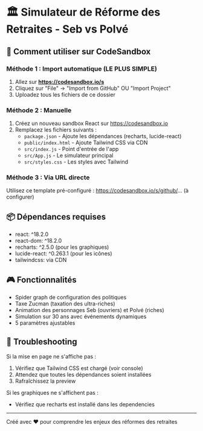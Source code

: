 # 🏛️ Simulateur de Réforme des Retraites - Seb vs Polvé

## 🚀 Comment utiliser sur CodeSandbox

### Méthode 1 : Import automatique (LE PLUS SIMPLE)
1. Allez sur **https://codesandbox.io/s**
2. Cliquez sur "File" → "Import from GitHub" OU "Import Project"
3. Uploadez tous les fichiers de ce dossier

### Méthode 2 : Manuelle
1. Créez un nouveau sandbox React sur https://codesandbox.io
2. Remplacez les fichiers suivants :
   - `package.json` - Ajoute les dépendances (recharts, lucide-react)
   - `public/index.html` - Ajoute Tailwind CSS via CDN
   - `src/index.js` - Point d'entrée de l'app
   - `src/App.js` - Le simulateur principal
   - `src/styles.css` - Les styles avec Tailwind

### Méthode 3 : Via URL directe
Utilisez ce template pré-configuré :
https://codesandbox.io/s/github/... (à configurer)

## 📦 Dépendances requises
- react: ^18.2.0
- react-dom: ^18.2.0
- recharts: ^2.5.0 (pour les graphiques)
- lucide-react: ^0.263.1 (pour les icônes)
- tailwindcss: via CDN

## 🎮 Fonctionnalités
- Spider graph de configuration des politiques
- Taxe Zucman (taxation des ultra-riches)
- Animation des personnages Seb (ouvriers) et Polvé (riches)
- Simulation sur 30 ans avec événements dynamiques
- 5 paramètres ajustables

## 🐛 Troubleshooting
Si la mise en page ne s'affiche pas :
1. Vérifiez que Tailwind CSS est chargé (voir console)
2. Attendez que toutes les dépendances soient installées
3. Rafraîchissez la preview

Si les graphiques ne s'affichent pas :
- Vérifiez que recharts est installé dans les dependencies

---
Créé avec ❤️ pour comprendre les enjeux des réformes des retraites
